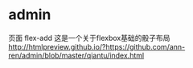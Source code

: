 # admin
页面
 flex-add
这是一个关于flexbox基础的骰子布局
http://htmlpreview.github.io/?https://github.com/ann-ren/admin/blob/master/qiantu/index.html
